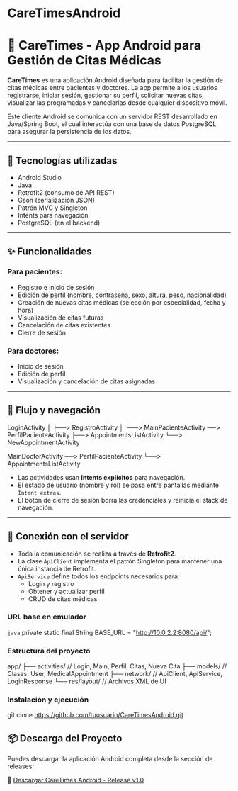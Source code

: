 # CareTimesAndroid
# 📱 CareTimes - App Android para Gestión de Citas Médicas

**CareTimes** es una aplicación Android diseñada para facilitar la gestión de citas médicas entre pacientes y doctores. La app permite a los usuarios registrarse, iniciar sesión, gestionar su perfil, solicitar nuevas citas, visualizar las programadas y cancelarlas desde cualquier dispositivo móvil.

Este cliente Android se comunica con un servidor REST desarrollado en Java/Spring Boot, el cual interactúa con una base de datos PostgreSQL para asegurar la persistencia de los datos.

---

## 🚀 Tecnologías utilizadas

- Android Studio
- Java
- Retrofit2 (consumo de API REST)
- Gson (serialización JSON)
- Patrón MVC y Singleton
- Intents para navegación
- PostgreSQL (en el backend)

---

## ✨ Funcionalidades

### Para pacientes:
- Registro e inicio de sesión
- Edición de perfil (nombre, contraseña, sexo, altura, peso, nacionalidad)
- Creación de nuevas citas médicas (selección por especialidad, fecha y hora)
- Visualización de citas futuras
- Cancelación de citas existentes
- Cierre de sesión

### Para doctores:
- Inicio de sesión
- Edición de perfil
- Visualización y cancelación de citas asignadas

---

## 📱 Flujo y navegación

LoginActivity
│
├──> RegistroActivity
│
└──> MainPacienteActivity ──> PerfilPacienteActivity
├──> AppointmentsListActivity
└──> NewAppointmentActivity

MainDoctorActivity ──> PerfilPacienteActivity
└──> AppointmentsListActivity

- Las actividades usan **Intents explícitos** para navegación.
- El estado de usuario (nombre y rol) se pasa entre pantallas mediante `Intent extras`.
- El botón de cierre de sesión borra las credenciales y reinicia el stack de navegación.

---

## 🔌 Conexión con el servidor

- Toda la comunicación se realiza a través de **Retrofit2**.
- La clase `ApiClient` implementa el patrón Singleton para mantener una única instancia de Retrofit.
- `ApiService` define todos los endpoints necesarios para:
  - Login y registro
  - Obtener y actualizar perfil
  - CRUD de citas médicas

### URL base en emulador

`java`
private static final String BASE_URL = "http://10.0.2.2:8080/api/";


### Estructura del proyecto
app/
├── activities/             // Login, Main, Perfil, Citas, Nueva Cita
├── models/                // Clases: User, MedicalAppointment
├── network/               // ApiClient, ApiService, LoginResponse
└── res/layout/            // Archivos XML de UI

### Instalación y ejecución
git clone https://github.com/tuusuario/CareTimesAndroid.git

## 📦 Descarga del Proyecto

Puedes descargar la aplicación Android completa desde la sección de releases:

🔗 [Descargar CareTimes Android - Release v1.0](https://github.com/TU_USUARIO/CareTimesAndroid/releases/tag/v1.0)


